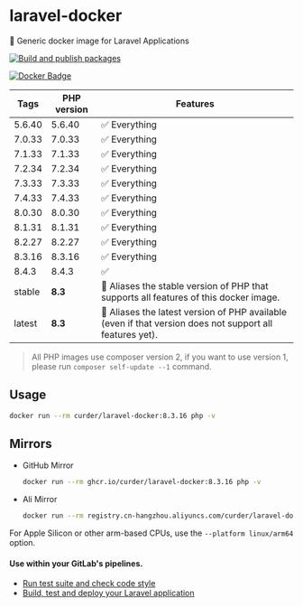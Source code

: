 # laravel-docker

🐳 Generic docker image for Laravel Applications

[![Build and publish packages](https://github.com/curder/laravel-docker/actions/workflows/packages.yml/badge.svg?branch=master)](https://github.com/curder/laravel-docker/actions/workflows/packages.yml)

[![Docker Badge](https://img.shields.io/docker/pulls/curder/laravel-docker)](https://hub.docker.com/r/curder/laravel-docker/)

| Tags   | PHP version | Features                                                                                                 |
|--------|-------------|----------------------------------------------------------------------------------------------------------|
| 5.6.40 | 5.6.40      | ✅ Everything                                                                                             |
| 7.0.33 | 7.0.33      | ✅ Everything                                                                                             |
| 7.1.33 | 7.1.33      | ✅ Everything                                                                                             |
| 7.2.34 | 7.2.34      | ✅ Everything                                                                                             |
| 7.3.33 | 7.3.33      | ✅ Everything                                                                                             |
| 7.4.33 | 7.4.33      | ✅ Everything                                                                                             |
| 8.0.30 | 8.0.30      | ✅ Everything                                                                                             |
| 8.1.31 | 8.1.31      | ✅ Everything                                                                                             |
| 8.2.27 | 8.2.27      | ✅ Everything                                                                                             |
| 8.3.16 | 8.3.16      | ✅ Everything                                                                                             |
| 8.4.3  | 8.4.3       | ✅                                                                            |
| stable | **8.3**     | 🔗 Aliases the stable version of PHP that supports all features of this docker image.                    |
| latest | **8.3**     | 🔗 Aliases the latest version of PHP available (even if that version does not support all features yet). |                            

> All PHP images use composer version 2, if you want to use version 1, please run `composer self-update --1` command.

## Usage

```bash
docker run --rm curder/laravel-docker:8.3.16 php -v
```

## Mirrors


- GitHub Mirror

    ```bash
    docker run --rm ghcr.io/curder/laravel-docker:8.3.16 php -v
    ```

- Ali Mirror

    ```bash
    docker run --rm registry.cn-hangzhou.aliyuncs.com/curder/laravel-docker:8.3.16 php -v
    ```

For Apple Silicon or other arm-based CPUs, use the `--platform linux/arm64` option.

#### Use within your GitLab's pipelines.

* [Run test suite and check code style](http://lorisleiva.com/using-gitlabs-pipeline-with-laravel/)
* [Build, test and deploy your Laravel application](http://lorisleiva.com/laravel-deployment-using-gitlab-pipelines/)

